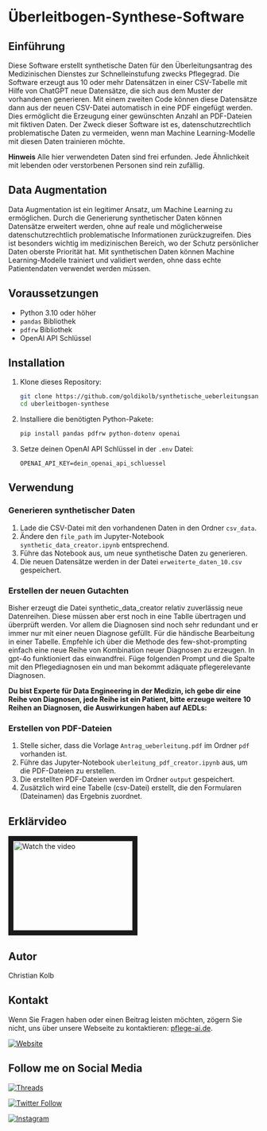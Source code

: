 # Überleitbogen-Synthese-Software

## Einführung

Diese Software erstellt synthetische Daten für den Überleitungsantrag des Medizinischen Dienstes zur Schnelleinstufung zwecks Pflegegrad. Die Software erzeugt aus 10 oder mehr Datensätzen in einer CSV-Tabelle mit Hilfe von ChatGPT neue Datensätze, die sich aus dem Muster der vorhandenen generieren. Mit einem zweiten Code können diese Datensätze dann aus der neuen CSV-Datei automatisch in eine PDF eingefügt werden. Dies ermöglicht die Erzeugung einer gewünschten Anzahl an PDF-Dateien mit fiktiven Daten. Der Zweck dieser Software ist es, datenschutzrechtlich problematische Daten zu vermeiden, wenn man Machine Learning-Modelle mit diesen Daten trainieren möchte.

**Hinweis** Alle hier verwendeten Daten sind frei erfunden. Jede Ähnlichkeit mit lebenden oder verstorbenen Personen sind rein zufällig.

## Data Augmentation

Data Augmentation ist ein legitimer Ansatz, um Machine Learning zu ermöglichen. Durch die Generierung synthetischer Daten können Datensätze erweitert werden, ohne auf reale und möglicherweise datenschutzrechtlich problematische Informationen zurückzugreifen. Dies ist besonders wichtig im medizinischen Bereich, wo der Schutz persönlicher Daten oberste Priorität hat. Mit synthetischen Daten können Machine Learning-Modelle trainiert und validiert werden, ohne dass echte Patientendaten verwendet werden müssen.

## Voraussetzungen

- Python 3.10 oder höher
- `pandas` Bibliothek
- `pdfrw` Bibliothek
- OpenAI API Schlüssel

## Installation

1. Klone dieses Repository:
    ```bash
    git clone https://github.com/goldikolb/synthetische_ueberleitungsantraege.git
    cd uberleitbogen-synthese
    ```

2. Installiere die benötigten Python-Pakete:
    ```bash
    pip install pandas pdfrw python-dotenv openai
    ```

3. Setze deinen OpenAI API Schlüssel in der `.env` Datei:
    ```env
    OPENAI_API_KEY=dein_openai_api_schluessel
    ```

## Verwendung

### Generieren synthetischer Daten

1. Lade die CSV-Datei mit den vorhandenen Daten in den Ordner `csv_data`.
2. Ändere den `file_path` im Jupyter-Notebook `synthetic_data_creator.ipynb` entsprechend.
3. Führe das Notebook aus, um neue synthetische Daten zu generieren.
4. Die neuen Datensätze werden in der Datei `erweiterte_daten_10.csv` gespeichert.

### Erstellen der neuen Gutachten

Bisher erzeugt die Datei synthetic_data_creator relativ zuverlässig neue Datenreihen. Diese müssen aber erst noch in eine Tablle übertragen und überprüft werden. Vor allem die Diagnosen sind noch sehr redundant und er immer nur mit einer neuen Diagnose gefüllt. Für die händische Bearbeitung in einer Tabelle. Empfehle ich über die Methode des few-shot-prompting einfach eine neue Reihe von Kombination neuer Diagnosen zu erzeugen. In gpt-4o funktioniert das einwandfrei. Füge folgenden Prompt und die Spalte mit den Pflegediagnosen ein und man bekommt adäquate pflegerelevante Diagnosen.

**Du bist Experte für Data Engineering in der Medizin, ich gebe dir eine Reihe von Diagnosen, jede Reihe ist ein Patient, bitte erzeuge weitere 10 Reihen an Diagnosen, die Auswirkungen haben auf AEDLs:**

### Erstellen von PDF-Dateien

1. Stelle sicher, dass die Vorlage `Antrag_ueberleitung.pdf` im Ordner `pdf` vorhanden ist.
2. Führe das Jupyter-Notebook `uberleitung_pdf_creator.ipynb` aus, um die PDF-Dateien zu erstellen.
3. Die erstellten PDF-Dateien werden im Ordner `output` gespeichert.
4. Zusätzlich wird eine Tabelle (csv-Datei) erstellt, die den Formularen (Dateinamen) das Ergebnis zuordnet.

## Erklärvideo

<a href="http://www.youtube.com/watch?feature=player_embedded&v=L3S8_Gj5t0M" target="_blank">
 <img src="http://img.youtube.com/vi/L3S8_Gj5t0M/mqdefault.jpg" alt="Watch the video" width="240" height="180" border="10" />
</a>

## Autor
Christian Kolb

## Kontakt

Wenn Sie Fragen haben oder einen Beitrag leisten möchten, zögern Sie nicht, uns über unsere Webseite zu kontaktieren: [pflege-ai.de](https://pflege-ai.de/).

[![Website](https://img.shields.io/badge/Pflege--AI-Webseite-%230f0122?style=flat&logo=Web&logoColor=ff8154)](https://pflege-ai.de/)

## Follow me on Social Media

[![Threads](https://img.shields.io/badge/Threads-Follow%20me-blue?style=flat&logo=Thread&logoColor=white)](https://www.threads.net/@pflege_ki)

[![Twitter Follow](https://img.shields.io/twitter/follow/ai_fuerth?style=social)](https://twitter.com/ai_fuerth)

[![Instagram](https://img.shields.io/badge/Instagram-Follow%20@pflege__ki-blue?style=flat&logo=instagram&logoColor=white)](https://www.instagram.com/pflege_ki/)
